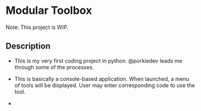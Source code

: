 # Modular Toolbox
Note: This project is WIP.
## Description
- This is my very first coding project in python. @porkiedev leads me through some of the processes.

- This is basically a console-based application. When launched, a menu of tools will be displayed. User may enter corresponding code to use the tool.

- 
